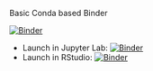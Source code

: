 Basic Conda based Binder

[![Binder](https://mybinder.org/badge_logo.svg)](https://mybinder.org/v2/gh/jianying2022/shiny/master?urlpath=shiny)


 - Launch in Jupyter Lab: [![Binder](http://mybinder.org/badge.svg)](http://mybinder.org/v2/gh/jianying2022/machine_learning_python/master?urlpath=lab)
 - Launch in RStudio: [![Binder](http://mybinder.org/badge.svg)](http://mybinder.org/v2/gh/jianying2022/machine_learning_python/master?urlpath=rstudio)

